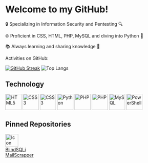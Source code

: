 # Welcome to my GitHub!

<p>🔒 Specializing in Information Security and Pentesting 🔍

🌐 Proficient in CSS, HTML, PHP, MySQL and diving into Python 🐍

📚 Always learning and sharing knowledge 🌟<p/>

Activities on GitHub:

[![GitHub Streak](https://streak-stats.demolab.com?user=k45t0&theme=transparent&hide_border=true&mode=weekly)](https://git.io/streak-stats)
![Top Langs](https://github-readme-stats.vercel.app/api/top-langs/?username=k45t0&size_weight=0.5&count_weight=0.5&theme=transparent&hide_border=true)


## Technology

<div>
    <img src="https://cdn.jsdelivr.net/gh/devicons/devicon/icons/html5/html5-original.svg" alt="HTML5" title="HTML5" width="50" height="50"/>
    <img src="https://cdn.jsdelivr.net/gh/devicons/devicon/icons/css3/css3-original.svg" alt="CSS3" title="CSS3" width="50" height="50"/>
    <img src="https://cdn.jsdelivr.net/gh/devicons/devicon@latest/icons/javascript/javascript-original.svg" alt="CSS3" title="CSS3" width="50" height="50"/>
    <img src="https://cdn.jsdelivr.net/gh/devicons/devicon/icons/python/python-original.svg" alt="Python" title="Python" width="50" height="50"/>
    <img src="https://cdn.jsdelivr.net/gh/devicons/devicon/icons/php/php-original.svg" alt="PHP" title="PHP" width="50" height="50"/>
    <img src="https://cdn.jsdelivr.net/gh/devicons/devicon@latest/icons/go/go-original-wordmark.svg" alt="PHP" title="PHP" width="50" height="50"/>
    <img src="https://cdn.jsdelivr.net/gh/devicons/devicon@latest/icons/mysql/mysql-original.svg" alt="MySQL" title="MySQL" width="50" height="50"/>
    <img src="https://cdn.jsdelivr.net/gh/devicons/devicon@latest/icons/powershell/powershell-plain.svg" alt="PowerShell" title="PowerShell" width="50" height="50"/>
</div>

## Pinned Repositories
[<img src="https://cdn-icons-png.flaticon.com/512/25/25231.png" alt="Icon" width="40" height="40"/>](https://github.com/k45t0/BlindSQLi)
<br>
[BlindSQLi](https://github.com/k45t0/BlindSQLi)
<br>
[MailScrapper](https://github.com/k45t0/MailScrapper)
